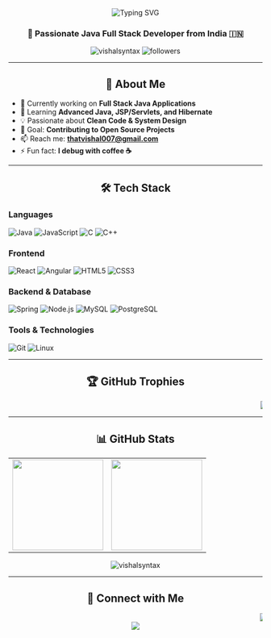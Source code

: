 <div align="center">
  <img src="https://readme-typing-svg.herokuapp.com?font=Fira+Code&size=30&duration=3000&pause=1000&color=0E75B6&center=true&vCenter=true&width=600&lines=Hi+there+%F0%9F%91%8B%2C+Vishal+here.;Java+Full+Stack+Developer;Problem+Solver+%26+Code+Enthusiast" alt="Typing SVG" />
</div>

<h3 align="center">🚀 Passionate Java Full Stack Developer from India 🇮🇳</h3>

<div align="center">
  <img src="https://komarev.com/ghpvc/?username=vishalsyntax&label=Profile%20views&color=0e75b6&style=for-the-badge" alt="vishalsyntax" />
  <img src="https://img.shields.io/github/followers/vishalsyntax?label=Followers&style=for-the-badge&color=0e75b6" alt="followers" />
</div>

---

<div align="center">

## 🎯 About Me

</div>

- 🔭 Currently working on **Full Stack Java Applications**
- 🌱 Learning **Advanced Java, JSP/Servlets, and Hibernate**
- 💡 Passionate about **Clean Code & System Design**
- 🎯 Goal: **Contributing to Open Source Projects**
- 📫 Reach me: **thatvishal007@gmail.com**
- ⚡ Fun fact: **I debug with coffee ☕**

---

<div align="center">

## 🛠️ Tech Stack

</div>

### Languages
<p align="left">
  <img src="https://img.shields.io/badge/Java-ED8B00?style=for-the-badge&logo=java&logoColor=white" alt="Java"/>
  <img src="https://img.shields.io/badge/JavaScript-F7DF1E?style=for-the-badge&logo=javascript&logoColor=black" alt="JavaScript"/>
  <img src="https://img.shields.io/badge/C-00599C?style=for-the-badge&logo=c&logoColor=white" alt="C"/>
  <img src="https://img.shields.io/badge/C++-00599C?style=for-the-badge&logo=cplusplus&logoColor=white" alt="C++"/>
</p>

### Frontend
<p align="left">
  <img src="https://img.shields.io/badge/React-20232A?style=for-the-badge&logo=react&logoColor=61DAFB" alt="React"/>
  <img src="https://img.shields.io/badge/Angular-DD0031?style=for-the-badge&logo=angular&logoColor=white" alt="Angular"/>
  <img src="https://img.shields.io/badge/HTML5-E34F26?style=for-the-badge&logo=html5&logoColor=white" alt="HTML5"/>
  <img src="https://img.shields.io/badge/CSS3-1572B6?style=for-the-badge&logo=css3&logoColor=white" alt="CSS3"/>
</p>

### Backend & Database
<p align="left">
  <img src="https://img.shields.io/badge/Spring-6DB33F?style=for-the-badge&logo=spring&logoColor=white" alt="Spring"/>
  <img src="https://img.shields.io/badge/Node.js-43853D?style=for-the-badge&logo=node.js&logoColor=white" alt="Node.js"/>
  <img src="https://img.shields.io/badge/MySQL-00000F?style=for-the-badge&logo=mysql&logoColor=white" alt="MySQL"/>
  <img src="https://img.shields.io/badge/PostgreSQL-316192?style=for-the-badge&logo=postgresql&logoColor=white" alt="PostgreSQL"/>
</p>

### Tools & Technologies
<p align="left">
  <img src="https://img.shields.io/badge/Git-F05032?style=for-the-badge&logo=git&logoColor=white" alt="Git"/>
  <img src="https://img.shields.io/badge/Linux-FCC624?style=for-the-badge&logo=linux&logoColor=black" alt="Linux"/>
</p>

---
<div align="center">

## 🏆 GitHub Trophies
  <marquee> <img src="https://github-profile-trophy.vercel.app/?username=vishalsyntax&theme=darkhub&no-frame=true&margin-w=15&margin-h=15&column=9" alt="vishalsyntax" /> </marquee>
</div>

---

<div align="center">

## 📊 GitHub Stats

</div>

<table align="center">
  <tr>
    <td><img height="180em" src="https://github-readme-stats.vercel.app/api?username=vishalsyntax&show_icons=true&theme=tokyonight&include_all_commits=true&count_private=true"/></td>
    <td><img height="180em" src="https://github-readme-stats.vercel.app/api/top-langs/?username=vishalsyntax&layout=compact&langs_count=8&theme=tokyonight"/></td>
  </tr>
</table>

<div align="center">
  <img src="https://github-readme-streak-stats.herokuapp.com/?user=vishalsyntax&theme=tokyonight" alt="vishalsyntax" />
</div>

---

<div align="center">

## 🤝 Connect with Me

</div>

<div align="center">
  <marquee>
  <a href="https://www.linkedin.com/in/vishal0x/" target="_blank">
    <img src="https://img.shields.io/badge/LinkedIn-0077B5?style=for-the-badge&logo=linkedin&logoColor=white" alt="LinkedIn"/>
  </a>
  <a href="https://instagram.com/thatvishal007" target="_blank">
    <img src="https://img.shields.io/badge/Instagram-E4405F?style=for-the-badge&logo=instagram&logoColor=white" alt="Instagram"/>
  </a>
  <a href="https://leetcode.com/u/thatvishal007" target="_blank">
    <img src="https://img.shields.io/badge/LeetCode-FFA116?style=for-the-badge&logo=leetcode&logoColor=black" alt="LeetCode"/>
  </a>
  <a href="https://www.codechef.com/users/vishal0x" target="_blank">
    <img src="https://img.shields.io/badge/CodeChef-5B4638?style=for-the-badge&logo=codechef&logoColor=white" alt="CodeChef"/>
  </a>
  </marquee>
</div>
<div align="center">
  <img src="https://capsule-render.vercel.app/api?type=waving&color=0e75b6&height=100&section=footer"/>
</div>
